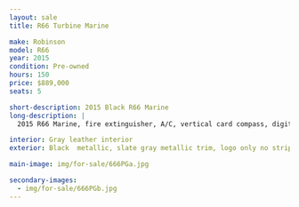 ```yaml
---
layout: sale
title: R66 Turbine Marine

make: Robinson
model: R66
year: 2015
condition: Pre-owned
hours: 150
price: $889,000
seats: 5

short-description: 2015 Black R66 Marine
long-description: |
  2015 R66 Marine, fire extinguisher, A/C, vertical card compass, digital clock, Aspen EFD1000H Pro+500H MFD, Garmin G225B com radio, Garmin GTN750 GPS/com, GTX330EX transponder w/ ADS-B out, Kannad 406 ELT, Garmin GDL88 ADS-B in, Garmin GMA350 audio panel, 5 A20 Bose headsets, extra corrosion protection,

interior: Gray leather interior
exterior: Black  metallic, slate gray metallic trim, logo only no stripe, tinted doors and windshield

main-image: img/for-sale/666PGa.jpg

secondary-images:
  - img/for-sale/666PGb.jpg
---
```

